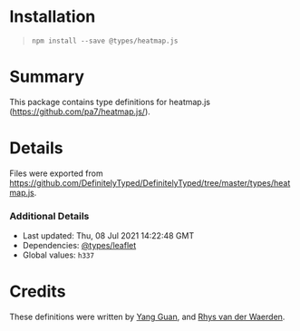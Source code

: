 # Installation
> `npm install --save @types/heatmap.js`

# Summary
This package contains type definitions for heatmap.js (https://github.com/pa7/heatmap.js/).

# Details
Files were exported from https://github.com/DefinitelyTyped/DefinitelyTyped/tree/master/types/heatmap.js.

### Additional Details
 * Last updated: Thu, 08 Jul 2021 14:22:48 GMT
 * Dependencies: [@types/leaflet](https://npmjs.com/package/@types/leaflet)
 * Global values: `h337`

# Credits
These definitions were written by [Yang Guan](https://github.com/lookuptable), and [Rhys van der Waerden](https://github.com/rhys-vdw).
